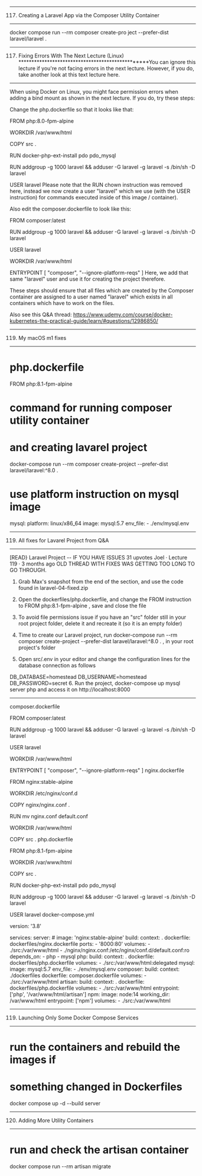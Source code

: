 *************************************************
117. Creating a Laravel App via the Composer Utility Container
*************************************************

docker compose run --rm composer create-pro
ject --prefer-dist laravel/laravel .





*************************************************
117. Fixing Errors With The Next Lecture (Linux)
*************************************************You can ignore this lecture if you're not facing errors in the next lecture. However, if you do, take another look at this text lecture here.

---

When using Docker on Linux, you might face permission errors when adding a bind mount as shown in the next lecture. If you do, try these steps:

Change the php.dockerfile so that it looks like that:

FROM php:8.0-fpm-alpine
 
WORKDIR /var/www/html
 
COPY src .
 
RUN docker-php-ext-install pdo pdo_mysql
 
RUN addgroup -g 1000 laravel && adduser -G laravel -g laravel -s /bin/sh -D laravel
 
USER laravel
Please note that the RUN chown instruction was removed here, instead we now create a user "laravel" which we use (with the USER instruction) for commands executed inside of this image / container).

Also edit the composer.dockerfile to look like this:

FROM composer:latest
 
RUN addgroup -g 1000 laravel && adduser -G laravel -g laravel -s /bin/sh -D laravel
 
USER laravel
 
WORKDIR /var/www/html
 
ENTRYPOINT [ "composer", "--ignore-platform-reqs" ]
Here, we add that same "laravel" user and use it for creating the project therefore.

These steps should ensure that all files which are created by the Composer container are assigned to a user named "laravel" which exists in all containers which have to work on the files.

Also see this Q&A thread: https://www.udemy.com/course/docker-kubernetes-the-practical-guide/learn/#questions/12986850/





*************************************************
119. My macOS m1 fixes
*************************************************

# php.dockerfile
FROM php:8.1-fpm-alpine

# command for running composer utility container
# and creating lavarel project
docker-compose run --rm composer create-project --prefer-dist laravel/laravel:^8.0 .

# use platform instruction on mysql image
mysql:
    platform: linux/x86_64
    image: mysql:5.7
    env_file:
      - ./env/mysql.env




*************************************************
119. All fixes for Lavarel Project from Q&A
*************************************************


[READ} Laravel Project -- IF YOU HAVE ISSUES
31 upvotes
Joel · Lecture 119 · 3 months ago
OLD THREAD WITH FIXES WAS GETTING TOO LONG TO GO THROUGH.

1. Grab Max's snapshot from the end of the section, and use the code found in laravel-04-fixed.zip

2. Open the dockerfiles/php.dockerfile, and change the FROM instruction to FROM php:8.1-fpm-alpine , save and close the file

3. To avoid file permissions issue if you have an "src" folder still in your root project folder, delete it and recreate it (so it is an empty folder)

4. Time to create our Laravel project, run docker-compose run --rm composer create-project --prefer-dist laravel/laravel:^8.0 . , in your root project's folder

5. Open src/.env in your editor and change the configuration lines for the database connection as follows

DB_DATABASE=homestead
DB_USERNAME=homestead
DB_PASSWORD=secret
6. Run the project, docker-compose up mysql server php and access it on http://localhost:8000

---

composer.dockerfile

FROM composer:latest
 
RUN addgroup -g 1000 laravel && adduser -G laravel -g laravel -s /bin/sh -D laravel
 
USER laravel 
 
WORKDIR /var/www/html
 
ENTRYPOINT [ "composer", "--ignore-platform-reqs" ]
nginx.dockerfile

FROM nginx:stable-alpine
 
WORKDIR /etc/nginx/conf.d
 
COPY nginx/nginx.conf .
 
RUN mv nginx.conf default.conf
 
WORKDIR /var/www/html
 
COPY src .
php.dockerfile

FROM php:8.1-fpm-alpine
 
WORKDIR /var/www/html
 
COPY src .
 
RUN docker-php-ext-install pdo pdo_mysql
 
RUN addgroup -g 1000 laravel && adduser -G laravel -g laravel -s /bin/sh -D laravel
 
USER laravel
docker-compose.yml

version: '3.8'
 
services:
    server:
        # image: 'nginx:stable-alpine'
        build:
            context: .
            dockerfile: dockerfiles/nginx.dockerfile
        ports:
            - '8000:80'
        volumes:
            - ./src:/var/www/html
            - ./nginx/nginx.conf:/etc/nginx/conf.d/default.conf:ro
        depends_on:
            - php
            - mysql
    php:
        build:
            context: .
            dockerfile: dockerfiles/php.dockerfile
        volumes:
            - ./src:/var/www/html:delegated
    mysql:
        image: mysql:5.7
        env_file:
            - ./env/mysql.env
    composer:
        build:
            context: ./dockerfiles
            dockerfile: composer.dockerfile
        volumes:
            - ./src:/var/www/html
    artisan:
        build:
            context: .
            dockerfile: dockerfiles/php.dockerfile
        volumes:
            - ./src:/var/www/html
        entrypoint: ['php', '/var/www/html/artisan']
    npm:
        image: node:14
        working_dir: /var/www/html
        entrypoint: ['npm']
        volumes:
            - ./src:/var/www/html





*************************************************
119. Launching Only Some Docker Compose Services
*************************************************

# run the containers and rebuild the images if
# something changed in Dockerfiles 
docker compose up -d --build server




*************************************************
120. Adding More Utility Containers
*************************************************

# run and check the artisan container
docker compose run --rm artisan migrate